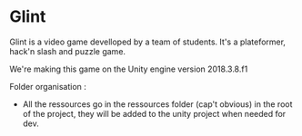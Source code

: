 # Glint

Glint is a video game develloped by a team of students. It's a plateformer, hack'n slash and puzzle game.

We're making this game on the Unity engine version 2018.3.8.f1

Folder organisation :

 - All the ressources go in the ressources folder (cap't obvious) in the root of the project, they will be added to the unity project when needed for dev.
